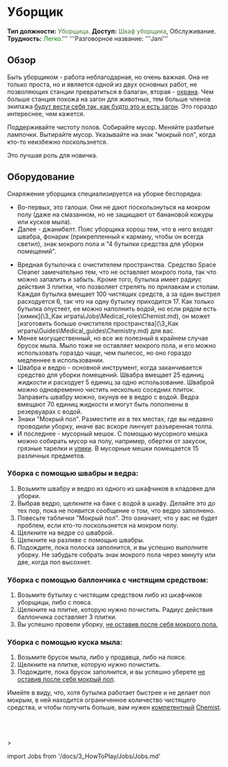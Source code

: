 # Уборщик
**Тип должности:** <font color="#4e7331">Уборщица</font>. **Доступ:** <font color="#4e7331">Шкаф уборщика</font>, Обслуживание. **Трудность:** <font color="Green">Легко</font>.''' '''Разговорное название: '''Jani'''


## Обзор

Быть уборщиком - работа неблагодарная, но очень важная. Она не только проста, но и является одной из двух основных работ, не позволяющих станции превратиться в балаган, вторая - [охрана](\3_HowToPlay\Jobs\Security_roles\Security-Officer.md). Чем больше станция похожа на загон для животных, тем больше членов экипажа [будут вести себя так, как будто это и есть загон](\3_HowToPlay\Guides\General_guides\Battle-royale.md). Это гораздо интереснее, чем кажется.

Поддерживайте чистоту полов. Собирайте мусор.  Меняйте разбитые лампочки. Вытирайте мусор. Указывайте на знак "мокрый пол", когда кто-то неизбежно поскользнется.

Это лучшая роль для новичка.

## Оборудование

Снаряжение уборщика специализируется на уборке беспорядка:

- Во-первых, это галоши. Они не дают поскользнуться на мокром полу (даже на смазанном, но не защищают от банановой кожуры или кусков мыла).
- Далее - джанибелт. Пояс уборщика хорош тем, что в него входят швабра, фонарик (прикрепленный к карману, чтобы он всегда светил), знак мокрого пола и "4 бутылки средства для уборки помещений".

* Вредная бутылочка с очистителем пространства. Средство Space Cleaner замечательно тем, что не оставляет мокрого пола, так что можно запалить и забыть. Кроме того, бутылка имеет радиус действия 3 плитки, что позволяет стрелять по прилавкам и столам. Каждая бутылка вмещает 100 чистящих средств, а за один выстрел расходуется 6, так что на одну бутылку приходится 17. Как только бутылка опустеет, ее можно наполнить водой, но если рядом есть [химик](\3_Как играть\Jobs\Medical_roles\Chemist.md), он может [изготовить больше очистителя пространства](\3_Как играть\Guides\Medical_guides\Chemistry.md) для вас.
* Менее могущественный, но все же полезный в крайнем случае брусок мыла. Мыло тоже не оставляет мокрого пола, и его можно использовать гораздо чаще, чем пылесос, но оно гораздо медленнее в использовании.
* Швабра и ведро - основной инструмент, когда заканчивается средство для уборки помещений. Швабра вмещает 25 единиц жидкости и расходует 5 единиц за одно использование. Шваброй можно одновременно чистить несколько соседних плиток. Заправить швабру можно, окунув ее в ведро с водой. Ведра вмещают 70 единиц жидкости и могут быть пополнены в резервуарах с водой.
* Знаки "Мокрый пол". Разместите их в тех местах, где вы недавно проводили уборку, иначе вас вскоре линчует разъяренная толпа.
* И последнее - мусорный мешок. С помощью мусорного мешка можно собирать мусор на полу, например, обертки от закусок, грязные тарелки и [улики](\3_HowToPlay\Jobs\Antagonist_roles\Traitor.md). В мусорные мешки помещается 15 различных предметов.



### Уборка с помощью швабры и ведра:

1. Возьмите швабру и ведро из одного из шкафчиков в кладовке для уборки.
2. Выбрав ведро, щелкните на баке с водой в шкафу. Делайте это до тех пор, пока не появится сообщение о том, что ведро заполнено.
4. Повесьте таблички "Мокрый пол". Это означает, что у вас не будет проблем, если кто-то поскользнется на мокром полу.
5. Щелкните на ведре со шваброй.
6. Щелкните на разливе с помощью швабры.
7. Подождите, пока полоска заполнится, и вы успешно выполните уборку. Не забудьте собрать знак мокрого пола через минуту или две, когда пол высохнет.



### Уборка с помощью баллончика с чистящим средством:

1. Возьмите бутылку с чистящим средством либо из шкафчиков уборщицы, либо с пояса.
2. Щелкните на плитке, которую нужно почистить. Радиус действия баллончика составляет 3 плитки.
4. Вы успешно провели уборку, <u>не оставив после себя мокрого пола.</u>



### Уборка с помощью куска мыла:

1. Возьмите брусок мыла, либо у продавца, либо на поясе.
2. Щелкните на плитке, которую нужно почистить.
3. Подождите, пока брусок заполнится, и вы успешно уберете <u>не оставив после себя мокрый пол</u>.



Имейте в виду, что, хотя бутылка работает быстрее и не делает пол мокрым, в ней находится ограниченное количество чистящего средства, и чтобы получить больше, вам нужен [компетентный](\4_Univers\Other\Jokes\So-close-to-impossible-that-it-might-as-well-not-even-exist.md) [Chemist](\3_HowToPlay\Jobs\Medical_roles\Chemist.md).

  <br/>
<br/>
<br/>>

import Jobs from '/docs/3_HowToPlay/Jobs/Jobs.md'

<Jobs />
